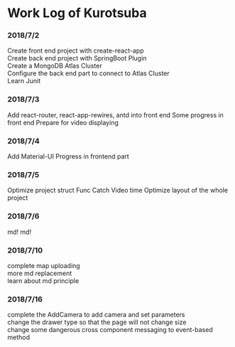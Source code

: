 # Work Log of Kurotsuba

### 2018/7/2
Create front end project with create-react-app  
Create back end project with SpringBoot Plugin  
Create a MongoDB Atlas Cluster  
Configure the back end part to connect to Atlas Cluster  
Learn Junit  


### 2018/7/3
Add react-router, react-app-rewires, antd into front end
Some progress in front end
Prepare for video displaying

### 2018/7/4
Add Material-UI
Progress in frontend part

### 2018/7/5
Optimize project struct
Func Catch Video time
Optimize layout of the whole project


### 2018/7/6
md! md!  

### 2018/7/10
complete map uploading  
more md replacement  
learn about md principle  

### 2018/7/16
complete the AddCamera to add camera and set parameters  
change the drawer type so that the page will not change size  
change some dangerous cross component messaging to event-based method